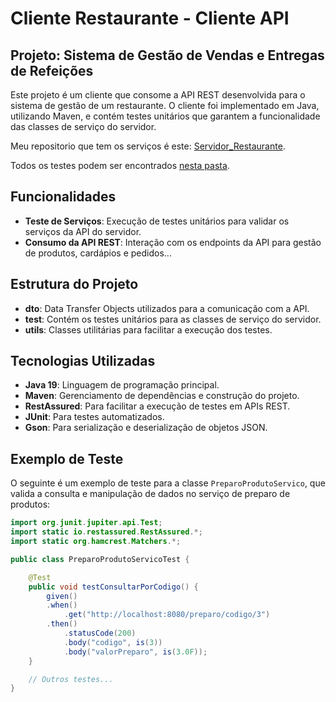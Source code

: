 # Cliente Restaurante - Cliente API

## Projeto: Sistema de Gestão de Vendas e Entregas de Refeições

Este projeto é um cliente que consome a API REST desenvolvida para o sistema de gestão de um restaurante. O cliente foi implementado em Java, utilizando Maven, e contém testes unitários que garantem a funcionalidade das classes de serviço do servidor.

Meu repositorio que tem os serviços é este: [Servidor_Restaurante](https://github.com/MonykPenafor/Servidor_Restaurante/tree/main).

Todos os testes podem ser encontrados [nesta pasta](src/main/java/ifmt/cba).

## Funcionalidades

- **Teste de Serviços**: Execução de testes unitários para validar os serviços da API do servidor.
- **Consumo da API REST**: Interação com os endpoints da API para gestão de produtos, cardápios e pedidos...

## Estrutura do Projeto

- **dto**: Data Transfer Objects utilizados para a comunicação com a API.
- **test**: Contém os testes unitários para as classes de serviço do servidor.
- **utils**: Classes utilitárias para facilitar a execução dos testes.

## Tecnologias Utilizadas

- **Java 19**: Linguagem de programação principal.
- **Maven**: Gerenciamento de dependências e construção do projeto.
- **RestAssured**: Para facilitar a execução de testes em APIs REST.
- **JUnit**: Para testes automatizados.
- **Gson**: Para serialização e deserialização de objetos JSON.

## Exemplo de Teste

O seguinte é um exemplo de teste para a classe `PreparoProdutoServico`, que valida a consulta e manipulação de dados no serviço de preparo de produtos:

```java
import org.junit.jupiter.api.Test;
import static io.restassured.RestAssured.*;
import static org.hamcrest.Matchers.*;

public class PreparoProdutoServicoTest {

    @Test
    public void testConsultarPorCodigo() {
        given()
        .when()
            .get("http://localhost:8080/preparo/codigo/3")
        .then()
            .statusCode(200)
            .body("codigo", is(3))
            .body("valorPreparo", is(3.0F));
    }

    // Outros testes...
}
